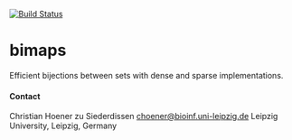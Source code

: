 [![Build Status](https://travis-ci.org/choener/bimaps.svg?branch=master)](https://travis-ci.org/choener/bimaps)

# bimaps

Efficient bijections between sets with dense and sparse implementations.



#### Contact

Christian Hoener zu Siederdissen
choener@bioinf.uni-leipzig.de
Leipzig University, Leipzig, Germany

